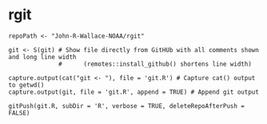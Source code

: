 # rgit


    repoPath <- "John-R-Wallace-NOAA/rgit"
    
    git <- S(git) # Show file directly from GitHUb with all comments shown and long line width 
                  #      (remotes::install_github() shortens line width)

    capture.output(cat("git <- "), file = 'git.R') # Capture cat() output to getwd()
    capture.output(git, file = 'git.R', append = TRUE) # Append git output

    gitPush(git.R, subDir = 'R', verbose = TRUE, deleteRepoAfterPush = FALSE)

